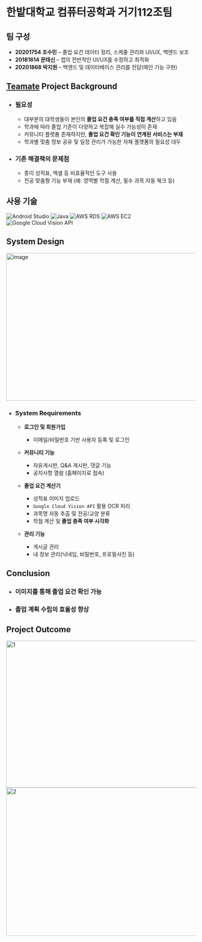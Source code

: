 # 한밭대학교 컴퓨터공학과 거기112조팀

## 팀 구성
- **20201754 조수민** – 졸업 요건 데이터 정리, 스케줄 관리와 UI/UX, 백엔드 보조
- **20181614 문태신** – 앱의 전반적인 UI/UX를 수정하고 최적화
- **20201868 박지원** – 백엔드 및 데이터베이스 관리를 전담(메인 기능 구현)

## <u>Teamate</u> Project Background
- ### 필요성
  - 대부분의 대학생들이 본인의 **졸업 요건 충족 여부를 직접 계산**하고 있음
  - 학과에 따라 졸업 기준이 다양하고 복잡해 실수 가능성이 존재 
  - 커뮤니티 플랫폼 존재하지만, **졸업 요건 확인 기능이 연계된 서비스는 부재**
  - 학과별 맞춤 정보 공유 및 일정 관리가 가능한 자체 플랫폼의 필요성 대두
- ### 기존 해결책의 문제점
  - 종이 성적표, 엑셀 등 비효율적인 도구 사용
  - 전공 맞춤형 기능 부재 (예: 영역별 학점 계산, 필수 과목 자동 체크 등)

## 사용 기술 
![Android Studio](https://img.shields.io/badge/android%20studio-346ac1?style=for-the-badge&logo=android%20studio&logoColor=white) ![Java](https://img.shields.io/badge/java-%23ED8B00.svg?style=for-the-badge&logo=openjdk&logoColor=white) ![AWS RDS](https://img.shields.io/badge/AWS%20RDS-%23FF9900.svg?style=for-the-badge&logo=amazon-aws&logoColor=white) ![AWS EC2](https://img.shields.io/badge/AWS%20EC2-%23FF9900.svg?style=for-the-badge&logo=amazon-aws&logoColor=white) ![Google Cloud Vision API](https://img.shields.io/badge/Google%20Cloud%20Vision%20API-%234285F4.svg?style=for-the-badge&logo=google-cloud&logoColor=white)

## System Design
<img width="947" height="392" alt="image" src="https://github.com/user-attachments/assets/23782033-3173-4825-95e2-09ecef377e43" />

  - ### System Requirements
    - **로그인 및 회원가입**
      - 이메일/비밀번호 기반 사용자 등록 및 로그인

    - **커뮤니티 기능**
      - 자유게시판, Q&A 게시판, 댓글 기능
      - 공지사항 열람 (홈페이지로 접속)
  
    - **졸업 요건 계산기**
      - 성적표 이미지 업로드
      - `Google Cloud Vision API` 활용 OCR 처리
      - 과목명 자동 추출 및 전공/교양 분류
      - 학점 계산 및 **졸업 충족 여부 시각화**
  
    - **관리 기능**
      - 게시글 관리
      - 내 정보 관리(닉네임, 비밀번호, 프로필사진 등)
     
## Conclusion
  - ### 이미지를 통해 졸업 요건 확인 가능
  - ### 졸업 계획 수립의 효율성 향상 

## Project Outcome
<img width="882" height="390" alt="1" src="https://github.com/user-attachments/assets/c85200fb-a14a-48fe-b5e8-e31d392cd715" />
<img width="886" height="394" alt="2" src="https://github.com/user-attachments/assets/a3a693aa-1ccb-4364-8204-dc795311b27c" />

